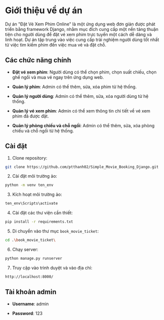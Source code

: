# Giới thiệu về dự án

Dự án "Đặt Vé Xem Phim Online" là một ứng dụng web đơn giản được phát triển bằng framework Django, nhằm mục đích cung cấp một nền tảng thuận tiện cho người dùng để đặt vé xem phim trực tuyến một cách dễ dàng và linh hoạt. Dự án tập trung vào việc cung cấp trải nghiệm người dùng tốt nhất từ việc tìm kiếm phim đến việc mua vé và đặt chỗ.

## Các chức năng chính

- **Đặt vé xem phim**: Người dùng có thể chọn phim, chọn suất chiếu, chọn ghế ngồi và mua vé ngay trên ứng dụng web.

- **Quản lý phim**: Admin có thể thêm, sửa, xóa phim từ hệ thống.

- **Quản lý người dùng**: Admin có thể thêm, sửa, xóa người dùng từ hệ thống.

- **Quản lý vé xem phim**: Admin có thể xem thông tin chi tiết về vé xem phim đã được đặt.

- **Quản lý phòng chiếu và chỗ ngồi**: Admin có thể thêm, sửa, xóa phòng chiếu và chỗ ngồi từ hệ thống.

## Cài đặt

1. Clone repository:

```bash
git clone https://github.com/ptthanh02/Simple_Movie_Booking_Django.git
```

2. Cài đặt môi trường ảo:

```bash
python -m venv ten_env
```

3. Kích hoạt môi trường ảo:

```bash
ten_env\Scripts\activate
```

4. Cài đặt các thư viện cần thiết:

```bash
pip install -r requirements.txt
```

5. Di chuyển vào thư mục `book_movie_ticket`:

```bash
cd .\book_movie_ticket\
```

6. Chạy server:

```bash
python manage.py runserver
```

7. Truy cập vào trình duyệt và vào địa chỉ:

```bash
http://localhost:8000/
```

## Tài khoản admin

- **Username**: admin

- **Password**: 123

